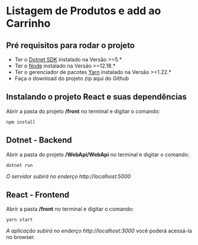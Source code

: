 # Listagem de Produtos e add ao Carrinho

## Pré requisitos para rodar o projeto

* Ter o [Dotnet SDK](https://dotnet.microsoft.com/download) instalado na Versão >=5.*
* Ter o [Node](https://nodejs.org/en/download/) instalado na Versão >=12.18.*
* Ter o gerenciador de pacotes [Yarn](https://classic.yarnpkg.com/en/docs/install#windows-stable) instalado na Versão >=1.22.*
* Faça o download do projeto zip aqui do Github


## Instalando o projeto React e suas dependências

Abrir a pasta do projeto **/front** no terminal e digitar o comando:
```
npm install
```

## Dotnet - Backend

Abrir a pasta do projeto **/WebApi/WebApi** no terminal e digitar o comando:
```
dotnet run
```

*O servidor subirá no enderço http://localhost:5000*


## React - Frontend

Abrir a pasta **/front** no terminal e digitar o comando:
```
yarn start
```

*A aplicação subirá no enderço http://localhost:3000* você poderá acessá-la no browser.